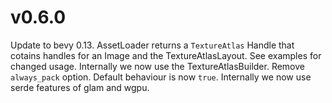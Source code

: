 v0.6.0
================================================================================================================================
Update to bevy 0.13.
AssetLoader returns a `TextureAtlas` Handle that cotains handles for an Image and the TextureAtlasLayout. See examples for
changed usage.
Internally we now use the TextureAtlasBuilder.
Remove `always_pack` option. Default behaviour is now `true`.
Internally we now use serde features of glam and wgpu.
